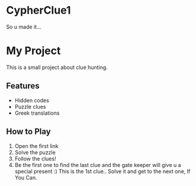 # CypherClue1
So u made it...
# My Project
This is a small project about clue hunting.

## Features
- Hidden codes
- Puzzle clues
- Greek translations

## How to Play
1. Open the first link
2. Solve the puzzle
3. Follow the clues!
4. Be the first one to find the last clue and the gate keeper will give u a special present :)
This is the 1st clue.. Solve it and get to the next one, If You Can.
